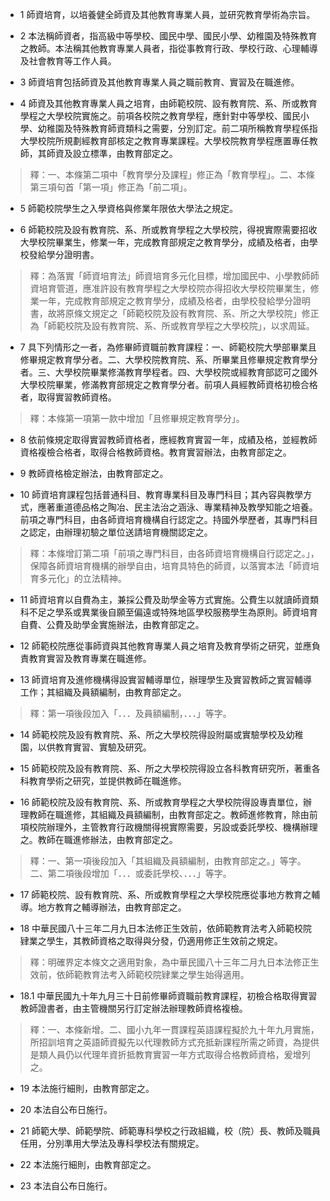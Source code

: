 * 1 師資培育，以培養健全師資及其他教育專業人員，並研究教育學術為宗旨。

* 2 本法稱師資者，指高級中等學校、國民中學、國民小學、幼稚園及特殊教育之教師。本法稱其他教育專業人員者，指從事教育行政、學校行政、心理輔導及社會教育等工作人員。

* 3 師資培育包括師資及其他教育專業人員之職前教育、實習及在職進修。

* 4 師資及其他教育專業人員之培育，由師範校院、設有教育院、系、所或教育學程之大學校院實施之。前項各校院之教育學程，應針對中等學校、國民小學、幼稚園及特殊教育師資類科之需要，分別訂定。前二項所稱教育學程係指大學校院所規劃經教育部核定之教育專業課程。大學校院教育學程應置專任教師，其師資及設立標準，由教育部定之。

> 釋：一、本條第二項中「教育學分及課程」修正為「教育學程」。二、本條第三項句首「第一項」修正為「前二項」。

* 5 師範校院學生之入學資格與修業年限依大學法之規定。

* 6 師範校院及設有教育院、系、所或教育學程之大學校院，得視實際需要招收大學校院畢業生，修業一年，完成教育部規定之教育學分，成績及格者，由學校發給學分證明書。

> 釋：為落實「師資培育法」師資培育多元化目標，增加國民中、小學教師師資培育管道，應准許設有教育學程之大學校院亦得招收大學校院畢業生，修業一年，完成教育部規定之教育學分，成績及格者，由學校發給學分證明書，故將原條文規定之「師範校院及設有教育院、系、所之大學校院」修正為「師範校院及設有教育院、系、所或教育學程之大學校院」，以求周延。

* 7 具下列情形之一者，為修畢師資職前教育課程：一、師範校院大學部畢業且修畢規定教育學分者。二、大學校院教育院、系、所畢業且修畢規定教育學分者。三、大學校院畢業修滿教育學程者。四、大學校院或經教育部認可之國外大學校院畢業，修滿教育部規定之教育學分者。前項人員經教師資格初檢合格者，取得實習教師資格。

> 釋：本條第一項第一款中增加「且修畢規定教育學分」。

* 8 依前條規定取得實習教師資格者，應經教育實習一年，成績及格，並經教師資格複檢合格者，取得合格教師資格。教育實習辦法，由教育部定之。

* 9 教師資格檢定辦法，由教育部定之。

* 10 師資培育課程包括普通科目、教育專業科目及專門科目；其內容與教學方式，應著重道德品格之陶冶、民主法治之涵泳、專業精神及教學知能之培養。前項之專門科目，由各師資培育機構自行認定之。持國外學歷者，其專門科目之認定，由辦理初驗之單位送請培育機關認定之。

> 釋：本條增訂第二項「前項之專門科目，由各師資培育機構自行認定之。」，保障各師資培育機構的辦學自由，培育具特色的師資，以落實本法「師資培育多元化」的立法精神。

* 11 師資培育以自費為主，兼採公費及助學金等方式實施。公費生以就讀師資類科不足之學系或異業後自願至偏遠或特殊地區學校服務學生為原則。師資培育自費、公費及助學金實施辦法，由教育部定之。

* 12 師範校院應從事師資與其他教育專業人員之培育及教育學術之研究，並應負責教育實習及教育專業在職進修。

* 13 師資培育及進修機構得設實習輔導單位，辦理學生及實習教師之實習輔導工作；其組織及員額編制，由教育部定之。

> 釋：第一項後段加入「．．．及員額編制，．．．」等字。

* 14 師範校院及設有教育院、系、所之大學校院得設附屬或實驗學校及幼稚園，以供教育實習、實驗及研究。

* 15 師範校院及設有教育院、系、所之大學校院得設立各科教育研究所，著重各科教育學術之研究，並提供教師在職進修。

* 16 師範校院及設有教育院、系、所或教育學程之大學校院得設專責單位，辦理教師在職進修，其組織及員額編制，由教育部定之。教師進修教育，除由前項校院辦理外，主管教育行政機關得視實際需要，另設或委託學校、機構辦理之。教師在職進修辦法，由教育部定之。

> 釋：一、第一項後段加入「其組織及員額編制，由教育部定之。」等字。二、第二項後段增加「．．．或委託學校、．．．」等字。

* 17 師範校院、設有教育院、系、所或教育學程之大學校院應從事地方教育之輔導。地方教育之輔導辦法，由教育部定之。

* 18 中華民國八十三年二月九日本法修正生效前，依師範教育法考入師範校院肄業之學生，其教師資格之取得與分發，仍適用修正生效前之規定。

> 釋：明確界定本條文之適用對象，為中華民國八十三年二月九日本法修正生效前，依師範教育法考入師範校院肄業之學生始得適用。

* 18.1 中華民國九十年九月三十日前修畢師資職前教育課程，初檢合格取得實習教師證書者，由主管機關另行訂定辦法辦理教師資格複檢。

> 釋：一、本條新增。二、國小九年一貫課程英語課程擬於九十年九月實施，所招訓培育之英語師資擬先以代理教師方式充抵新課程所需之師資，為提供是類人員仍以代理年資折抵教育實習一年方式取得合格教師資格，爰增列之。

* 19 本法施行細則，由教育部定之。

* 20 本法自公布日施行。

* 21 師範大學、師範學院、師範專科學校之行政組織，校（院）長、教師及職員任用，分別準用大學法及專科學校法有關規定。

* 22 本法施行細則，由教育部定之。

* 23 本法自公布日施行。

